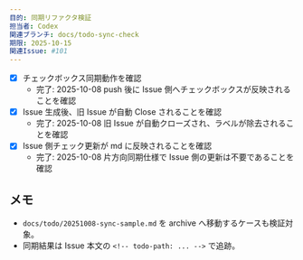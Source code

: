 ```yaml
---
目的: 同期リファクタ検証
担当者: Codex
関連ブランチ: docs/todo-sync-check
期限: 2025-10-15
関連Issue: #101
---
```


- [x] チェックボックス同期動作を確認
  - 完了: 2025-10-08 push 後に Issue 側へチェックボックスが反映されることを確認
- [x] Issue 生成後、旧 Issue が自動 Close されることを確認
  - 完了: 2025-10-08 旧 Issue が自動クローズされ、ラベルが除去されることを確認
- [x] Issue 側チェック更新が md に反映されることを確認
  - 完了: 2025-10-08 片方向同期仕様で Issue 側の更新は不要であることを確認

## メモ
- `docs/todo/20251008-sync-sample.md` を archive へ移動するケースも検証対象。
- 同期結果は Issue 本文の `<!-- todo-path: ... -->` で追跡。
